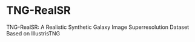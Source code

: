# TNG-RealSR
TNG-RealSR: A Realistic Synthetic Galaxy Image Superresolution Dataset Based on IllustrisTNG
